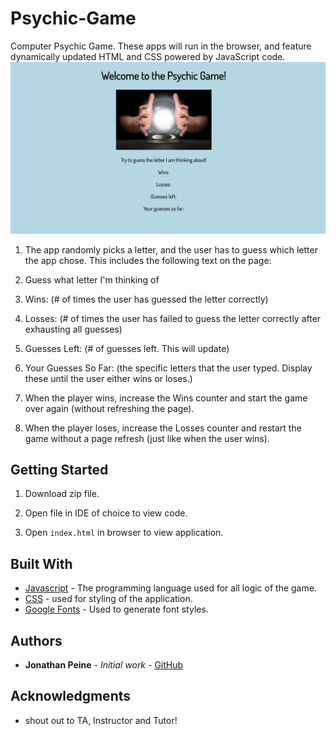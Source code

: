 # Psychic-Game

Computer Psychic Game. These apps will run in the browser, and feature dynamically updated HTML and CSS powered by JavaScript code.
<img src="assets/images/app.jpg">


1. The app randomly picks a letter, and the user has to guess which letter the app chose. This includes the following text      on the page:

2. Guess what letter I'm thinking of

3. Wins: (# of times the user has guessed the letter correctly)

4. Losses: (# of times the user has failed to guess the letter correctly after exhausting all guesses)

5. Guesses Left: (# of guesses left. This will update)

8. Your Guesses So Far: (the specific letters that the user typed. Display these until the user either wins or loses.)

9. When the player wins, increase the Wins counter and start the game over again (without refreshing the page).

10. When the player loses, increase the Losses counter and restart the game without a page refresh (just like when the user wins).


## Getting Started

1. Download zip file.

2. Open file in IDE of choice to view code. 

3. Open `index.html` in browser to view application. 


## Built With

* [Javascript](https://developer.mozilla.org/en-US/docs/Web/JavaScript) - The programming language used for all logic of the game. 
* [CSS](https://developer.mozilla.org/en-US/docs/Web/css) - used for styling of the application. 
* [Google Fonts](https://fonts.google.com/) - Used to generate font styles. 

## Authors

* **Jonathan Peine** - *Initial work* - [GitHub](https://github.com/johandenver)

## Acknowledgments

* shout out to TA, Instructor and Tutor! 

